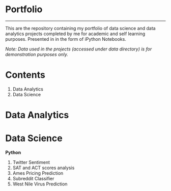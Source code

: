 # Portfolio
---

This are the repository containing my portfolio of data science and data analytics projects completed by me for academic and self learning purposes.
Presented in in the form of iPython Notebooks.

*Note: Data used in the projects (accessed under data directory) is for demonstration purposes only.*

# Contents

1. Data Analytics
2. Data Science 

# Data Analytics

# Data Science

**Python**
1. Twitter Sentiment  
2. SAT and ACT scores analysis  
3. Ames Pricing Prediction 
4. Subreddit Classifier
5. West Nile Virus Prediction

 
